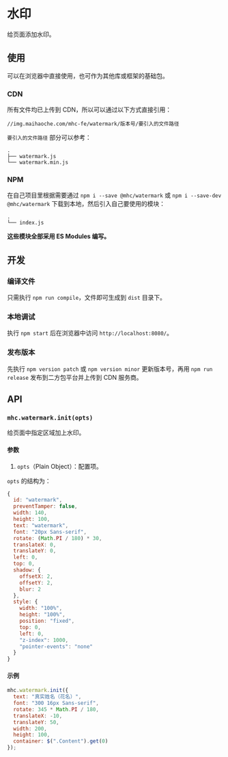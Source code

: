 # 水印

给页面添加水印。

## 使用

可以在浏览器中直接使用，也可作为其他库或框架的基础包。

### CDN

所有文件均已上传到 CDN，所以可以通过以下方式直接引用：

```
//img.maihaoche.com/mhc-fe/watermark/版本号/要引入的文件路径
```

`要引入的文件路径` 部分可以参考：

```
.
├── watermark.js
└── watermark.min.js 
```

### NPM

在自己项目里根据需要通过 `npm i --save @mhc/watermark` 或 `npm i --save-dev @mhc/watermark` 下载到本地，然后引入自己要使用的模块：

```
.
└── index.js
```

**这些模块全部采用 ES Modules 编写。**

## 开发

### 编译文件

只需执行 `npm run compile`，文件即可生成到 `dist` 目录下。

### 本地调试

执行 `npm start` 后在浏览器中访问 `http://localhost:8080/`。

### 发布版本

先执行 `npm version patch` 或 `npm version minor` 更新版本号，再用 `npm run release` 发布到二方包平台并上传到 CDN 服务商。

## API

### `mhc.watermark.init(opts)`

给页面中指定区域加上水印。

#### 参数

1. `opts`（Plain Object）：配置项。

`opts` 的结构为：

```js
{
  id: "watermark",
  preventTamper: false,
  width: 140,
  height: 100,
  text: "watermark",
  font: "20px Sans-serif",
  rotate: (Math.PI / 180) * 30,
  translateX: 0,
  translateY: 0,
  left: 0,
  top: 0,
  shadow: {
    offsetX: 2,
    offsetY: 2,
    blur: 2
  },
  style: {
    width: "100%",
    height: "100%",
    position: "fixed",
    top: 0,
    left: 0,
    "z-index": 1000,
    "pointer-events": "none"
  }
}
```

#### 示例

```js
mhc.watermark.init({
  text: "真实姓名（花名）",
  font: "300 16px Sans-serif",
  rotate: 345 * Math.PI / 180,
  translateX: -10,
  translateY: 50,
  width: 200,
  height: 100,
  container: $(".Content").get(0)
});
```
